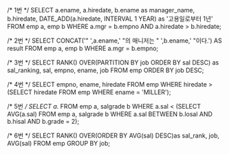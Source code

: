 /* 1번 */
SELECT a.ename, a.hiredate, b.ename as manager_name, b.hiredate, DATE_ADD(a.hiredate, INTERVAL 1 YEAR) as '고용일로부터 1년'
  FROM emp a, emp b
 WHERE a.mgr = b.empno
       AND a.hiredate > b.hiredate;
       
/* 2번 */
SELECT CONCAT('" ',a.ename,' "의 매니저는 " ',b.ename,' "이다.') AS result 
  FROM emp a, emp b
 WHERE a.mgr = b.empno;
       
/* 3번 */
SELECT RANK() OVER(PARTITION BY job ORDER BY sal DESC) as sal_ranking, sal, empno, ename, job
  FROM emp
  ORDER BY job DESC;
  
/* 4번 */
SELECT empno, ename, hiredate
  FROM emp
 WHERE hiredate > (SELECT hiredate
                     FROM emp
					WHERE ename = 'MILLER');
 
/* 5번 */
SELECT a.* 
  FROM emp a, salgrade b
  WHERE a.sal < (SELECT AVG(a.sal)
				   FROM emp a, salgrade b
			      WHERE a.sal
						BETWEEN b.losal
						        AND b.hisal
					AND b.grade = 2);
                    
/* 6번 */
SELECT RANK() OVER(ORDER BY AVG(sal) DESC)as sal_rank, job, AVG(sal)
  FROM emp
  GROUP BY job;